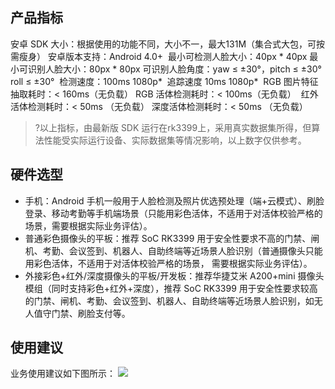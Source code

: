 ## 产品指标
安卓 SDK 大小：根据使用的功能不同，大小不一，最大131M（集合式大包，可按需瘦身）
安卓版本支持：Android 4.0+ 
最小可检测人脸大小：40px * 40px
最小可识别人脸大小：80px * 80px
可识别人脸角度：yaw ≤ ±30°，pitch ≤ ±30°  roll ≤ ±30° 
检测速度：100ms 1080p* 
追踪速度 10ms 1080p* 
RGB 图片特征抽取耗时：< 160ms（无负载）
RGB 活体检测耗时：< 100ms（无负载）  
红外活体检测耗时：< 50ms （无负载）
深度活体检测耗时：< 50ms （无负载）
>?以上指标，由最新版 SDK 运行在rk3399上，采用真实数据集所得，但算法性能受实际运行设备、实际数据集等情况影响，以上数字仅供参考。

## 硬件选型
- 手机：Android 手机一般用于人脸检测及照片优选预处理（端+云模式）、刷脸登录、移动考勤等手机端场景（只能用彩色活体，不适用于对活体校验严格的场景，需要根据实际业务评估）。
- 普通彩色摄像头的平板：推荐 SoC RK3399 用于安全性要求不高的门禁、闸机、考勤、会议签到、机器人、自助终端等近场景人脸识别（普通摄像头只能用彩色活体，不适用于对活体校验严格的场景， 需要根据实际业务评估）。
- 外接彩色+红外/深度摄像头的平板/开发板：推荐华捷艾米 A200+mini 摄像头模组（同时支持彩色+红外+深度），推荐 SoC RK3399 用于安全性要求较高的门禁、闸机、考勤、会议签到、机器人、自助终端等近场景人脸识别，如无人值守门禁、刷脸支付等。

## 使用建议
业务使用建议如下图所示：
![](https://main.qcloudimg.com/raw/7f9a45e0ee5d69e788e70fd527432af9.png)

